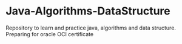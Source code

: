 # Java-Algorithms-DataStructure
Repository to learn and practice java, algorithms and data structure.
Preparing for oracle OCI certificate
